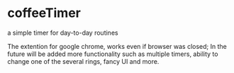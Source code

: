 # coffeeTimer
a simple timer for day-to-day routines

The extention for google chrome, works even if browser was closed;
In the future will be added more functionality such as multiple timers,
ability to change one of the several rings, fancy UI and more.

